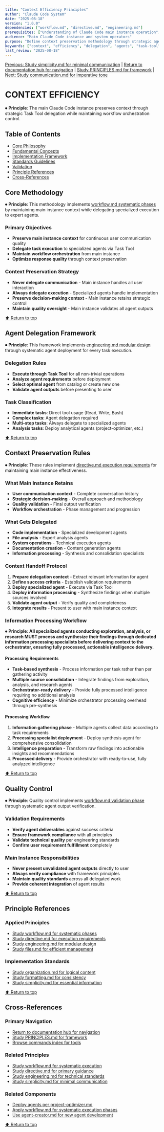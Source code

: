 ```yaml
---
title: "Context Efficiency Principles"
author: "Claude Code System"
date: "2025-08-18"
version: "1.0.0"
dependencies: ["workflow.md", "directive.md", "engineering.md"]
prerequisites: ["Understanding of Claude Code main instance operation", "Task Tool usage"]
audience: "Main Claude Code instance and system operators"
purpose: "Define context preservation methodology through strategic agent delegation"
keywords: ["context", "efficiency", "delegation", "agents", "task-tool", "optimization"]
last_review: "2025-08-18"
---
```


[Previous: Study simplicity.md for minimal communication](simplicity.md) | [Return to documentation hub for navigation](../index.md) | [Study PRINCIPLES.md for framework](principles/PRINCIPLES.md) | [Next: Study communication.md for imperative tone](communication.md)

# CONTEXT EFFICIENCY

⏺ **Principle**: The main Claude Code instance preserves context through strategic Task Tool delegation while maintaining workflow orchestration control.

## Table of Contents
- [Core Philosophy](#core-philosophy)
- [Fundamental Concepts](#fundamental-concepts)
- [Implementation Framework](#implementation-framework)
- [Standards Guidelines](#standards-guidelines)
- [Validation](#validation)
- [Principle References](#principle-references)
- [Cross-References](#cross-references)

## Core Methodology

⏺ **Principle**: This methodology implements [workflow.md systematic phases](workflow.md) by maintaining main instance context while delegating specialized execution to expert agents.

### Primary Objectives
- **Preserve main instance context** for continuous user communication quality
- **Delegate task execution** to specialized agents via Task Tool
- **Maintain workflow orchestration** from main instance
- **Optimize response quality** through context preservation

### Context Preservation Strategy
- **Never delegate communication** - Main instance handles all user interaction
- **Always delegate execution** - Specialized agents handle implementation
- **Preserve decision-making context** - Main instance retains strategic control
- **Maintain quality oversight** - Main instance validates all agent outputs

[⬆ Return to top](#context-efficiency)

## Agent Delegation Framework

⏺ **Principle**: This framework implements [engineering.md modular design](engineering.md) through systematic agent deployment for every task execution.

### Delegation Rules
- **Execute through Task Tool** for all non-trivial operations
- **Analyze agent requirements** before deployment
- **Select optimal agent** from catalog or create new one
- **Validate agent outputs** before presenting to user

### Task Classification
- **Immediate tasks**: Direct tool usage (Read, Write, Bash)
- **Complex tasks**: Agent delegation required
- **Multi-step tasks**: Always delegate to specialized agents
- **Analysis tasks**: Deploy analytical agents (project-optimizer, etc.)

[⬆ Return to top](#context-efficiency)

## Context Preservation Rules

⏺ **Principle**: These rules implement [directive.md execution requirements](directive.md) for maintaining main instance effectiveness.

### What Main Instance Retains
- **User communication context** - Complete conversation history
- **Strategic decision-making** - Overall approach and methodology
- **Quality validation** - Final output verification
- **Workflow orchestration** - Phase management and progression

### What Gets Delegated
- **Code implementation** - Specialized development agents
- **File analysis** - Expert analysis agents
- **System operations** - Technical execution agents
- **Documentation creation** - Content generation agents
- **Information processing** - Synthesis and consolidation specialists

### Context Handoff Protocol
1. **Prepare delegation context** - Extract relevant information for agent
2. **Define success criteria** - Establish validation requirements
3. **Deploy specialized agent** - Execute via Task Tool
4. **Deploy information processing** - Synthesize findings when multiple sources involved
5. **Validate agent output** - Verify quality and completeness
6. **Integrate results** - Present to user with main instance context

### Information Processing Workflow

⏺ **Principle**: **All specialized agents conducting exploration, analysis, or research MUST process and synthesize their findings through dedicated information processing specialists before delivering context to the orchestrator, ensuring fully processed, actionable intelligence delivery.**

#### Processing Requirements
- **Task-based synthesis** - Process information per task rather than per gathering activity
- **Multiple source consolidation** - Integrate findings from exploration, analysis, and research agents
- **Orchestrator-ready delivery** - Provide fully processed intelligence requiring no additional analysis
- **Cognitive efficiency** - Minimize orchestrator processing overhead through pre-synthesis

#### Processing Workflow
1. **Information gathering phase** - Multiple agents collect data according to task requirements
2. **Processing specialist deployment** - Deploy synthesis agent for comprehensive consolidation
3. **Intelligence preparation** - Transform raw findings into actionable insights and recommendations
4. **Processed delivery** - Provide orchestrator with ready-to-use, fully analyzed intelligence

[⬆ Return to top](#context-efficiency)

## Quality Control

⏺ **Principle**: Quality control implements [workflow.md validation phase](workflow.md#7-validation) through systematic agent output verification.

### Validation Requirements
- **Verify agent deliverables** against success criteria
- **Ensure framework compliance** with all principles
- **Validate technical quality** per engineering standards
- **Confirm user requirement fulfillment** completely

### Main Instance Responsibilities
- **Never present unvalidated agent outputs** directly to user
- **Always verify compliance** with framework principles
- **Maintain quality standards** across all delegated work
- **Provide coherent integration** of agent results

[⬆ Return to top](#context-efficiency)

## Principle References

### Applied Principles
- [Study workflow.md for systematic phases](workflow.md)
- [Study directive.md for execution requirements](directive.md)
- [Study engineering.md for modular design](engineering.md)
- [Study files.md for efficient management](files.md)

### Implementation Standards
- [Study organization.md for logical content](organization.md)
- [Study formatting.md for consistency](formatting.md)
- [Study simplicity.md for essential information](simplicity.md)

[⬆ Return to top](#context-efficiency)

## Cross-References

### Primary Navigation
- [Return to documentation hub for navigation](../index.md)
- [Study PRINCIPLES.md for framework](principles/PRINCIPLES.md)
- [Browse commands index for tools](../commands/index.md)

### Related Principles
- [Study workflow.md for systematic execution](workflow.md)
- [Study directive.md for primary guidance](directive.md)
- [Study engineering.md for technical standards](engineering.md)
- [Study simplicity.md for minimal communication](simplicity.md)

### Related Components
- [Deploy agents per project-optimizer.md](../agents/project-optimizer.md)
- [Apply workflow.md for systematic execution phases](workflow.md)
- [Use agent-creator.md for new agent development](../agents/agent-creator.md)

[⬆ Return to top](#context-efficiency)